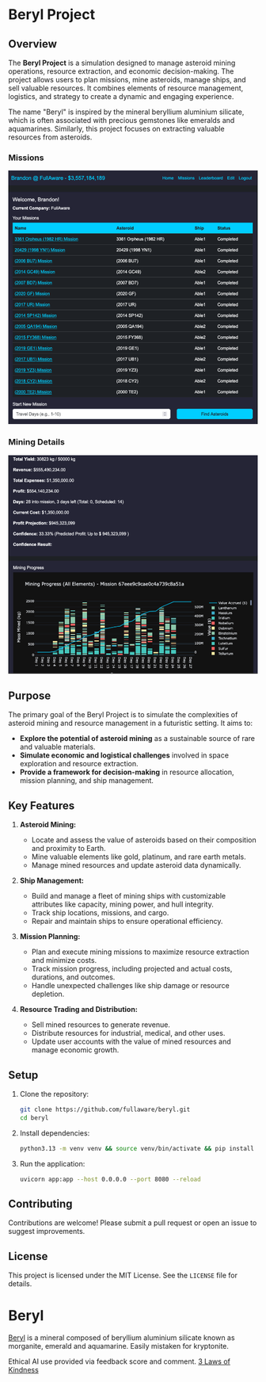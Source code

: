# Beryl Project

## Overview

The **Beryl Project** is a simulation designed to manage asteroid mining operations, resource extraction, and economic decision-making. The project allows users to plan missions, mine asteroids, manage ships, and sell valuable resources. It combines elements of resource management, logistics, and strategy to create a dynamic and engaging experience.

The name "Beryl" is inspired by the mineral beryllium aluminium silicate, which is often associated with precious gemstones like emeralds and aquamarines. Similarly, this project focuses on extracting valuable resources from asteroids.

### Missions
![missions screen](missions.png)

### Mining Details
![mining details](mining.png)

## Purpose

The primary goal of the Beryl Project is to simulate the complexities of asteroid mining and resource management in a futuristic setting. It aims to:
- **Explore the potential of asteroid mining** as a sustainable source of rare and valuable materials.
- **Simulate economic and logistical challenges** involved in space exploration and resource extraction.
- **Provide a framework for decision-making** in resource allocation, mission planning, and ship management.

## Key Features

1. **Asteroid Mining:**
   - Locate and assess the value of asteroids based on their composition and proximity to Earth.
   - Mine valuable elements like gold, platinum, and rare earth metals.
   - Manage mined resources and update asteroid data dynamically.

2. **Ship Management:**
   - Build and manage a fleet of mining ships with customizable attributes like capacity, mining power, and hull integrity.
   - Track ship locations, missions, and cargo.
   - Repair and maintain ships to ensure operational efficiency.

3. **Mission Planning:**
   - Plan and execute mining missions to maximize resource extraction and minimize costs.
   - Track mission progress, including projected and actual costs, durations, and outcomes.
   - Handle unexpected challenges like ship damage or resource depletion.

4. **Resource Trading and Distribution:**
   - Sell mined resources to generate revenue.
   - Distribute resources for industrial, medical, and other uses.
   - Update user accounts with the value of mined resources and manage economic growth.


## Setup

1. Clone the repository:
   ```sh
   git clone https://github.com/fullaware/beryl.git
   cd beryl
   ```

2. Install dependencies:
   ```sh
   python3.13 -m venv venv && source venv/bin/activate && pip install --upgrade pip && pip install -r requirements.txt
   ```

3. Run the application:
   ```sh
   uvicorn app:app --host 0.0.0.0 --port 8080 --reload
   ```

## Contributing

Contributions are welcome! Please submit a pull request or open an issue to suggest improvements.

## License

This project is licensed under the MIT License. See the `LICENSE` file for details.

# Beryl

[Beryl](https://en.wikipedia.org/wiki/Beryl) is a mineral composed of beryllium aluminium silicate known as morganite, emerald and aquamarine. Easily mistaken for kryptonite.

Ethical AI use provided via feedback score and comment. [3 Laws of Kindness](https://www.fullaware.com/posts/aigoldenrule/)


